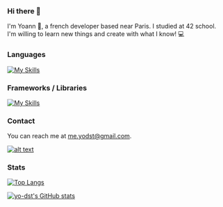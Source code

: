 ### Hi there 👋
I'm Yoann 👨, a french developer based near Paris. I studied at 42 school. <br/>
I'm willing to learn new things and create with what I know! 💻

### Languages 
[![My Skills](https://skillicons.dev/icons?i=c,cpp,js,ts,html,css,py)](https://skillicons.dev)

### Frameworks / Libraries
[![My Skills](https://skillicons.dev/icons?i=nestjs,express,svelte,react,docker,firebase,mongodb,postgres,git)](https://skillicons.dev)

### Contact
You can reach me at me.yodst@gmail.com. <br/>

[![alt text](https://camo.githubusercontent.com/a80d00f23720d0bc9f55481cfcd77ab79e141606829cf16ec43f8cacc7741e46/68747470733a2f2f696d672e736869656c64732e696f2f62616467652f4c696e6b6564496e2d3030373742353f7374796c653d666f722d7468652d6261646765266c6f676f3d6c696e6b6564696e266c6f676f436f6c6f723d7768697465)](https://www.google.com)

### Stats
[![Top Langs](https://github-readme-stats.vercel.app/api/top-langs/?username=yo-dst&size_weight=0.5&count_weight=0.5&theme=dark)](https://github.com/yo-dst/github-readme-stats)

[![yo-dst's GitHub stats](https://github-readme-stats.vercel.app/api?username=yo-dst&theme=dark)](https://github.com/yo-dst/github-readme-stats)






